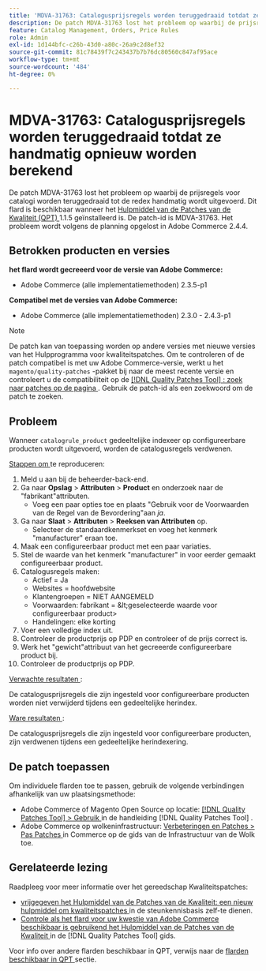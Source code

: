 ```yaml
---
title: 'MDVA-31763: Catalogusprijsregels worden teruggedraaid totdat ze handmatig opnieuw worden berekend'
description: De patch MDVA-31763 lost het probleem op waarbij de prijsregels voor catalogi worden teruggedraaid tot de redex handmatig wordt uitgevoerd. Deze patch is beschikbaar wanneer [Quality Patches Tool (QPT)] (https://experienceleague.adobe.com/en/docs/commerce-knowledge-base/kb/announcements/commerce-announcements/magento-quality-patches-released-new-tool-to-self-serve-quality-patches) 1.1.5 is geïnstalleerd. De patch-id is MDVA-31763. Het probleem wordt volgens de planning opgelost in Adobe Commerce 2.4.4.
feature: Catalog Management, Orders, Price Rules
role: Admin
exl-id: 1d144bfc-c26b-43d0-a80c-26a9c2d8ef32
source-git-commit: 81c78439f7c243437b7b76dc80560c847af95ace
workflow-type: tm+mt
source-wordcount: '484'
ht-degree: 0%

---
```


# MDVA-31763: Catalogusprijsregels worden teruggedraaid totdat ze handmatig opnieuw worden berekend

De patch MDVA-31763 lost het probleem op waarbij de prijsregels voor catalogi worden teruggedraaid tot de redex handmatig wordt uitgevoerd. Dit flard is beschikbaar wanneer het [ Hulpmiddel van de Patches van de Kwaliteit (QPT) ](https://experienceleague.adobe.com/en/docs/commerce-knowledge-base/kb/announcements/commerce-announcements/magento-quality-patches-released-new-tool-to-self-serve-quality-patches) 1.1.5 geïnstalleerd is. De patch-id is MDVA-31763. Het probleem wordt volgens de planning opgelost in Adobe Commerce 2.4.4.

## Betrokken producten en versies

**het flard wordt gecreeerd voor de versie van Adobe Commerce:**

* Adobe Commerce (alle implementatiemethoden) 2.3.5-p1

**Compatibel met de versies van Adobe Commerce:**

* Adobe Commerce (alle implementatiemethoden) 2.3.0 - 2.4.3-p1

>[!NOTE]
>
>De patch kan van toepassing worden op andere versies met nieuwe versies van het Hulpprogramma voor kwaliteitspatches. Om te controleren of de patch compatibel is met uw Adobe Commerce-versie, werkt u het `magento/quality-patches` -pakket bij naar de meest recente versie en controleert u de compatibiliteit op de [[!DNL Quality Patches Tool] : zoek naar patches op de pagina ](https://experienceleague.adobe.com/en/docs/commerce-knowledge-base/kb/announcements/commerce-announcements/magento-quality-patches-released-new-tool-to-self-serve-quality-patches) . Gebruik de patch-id als een zoekwoord om de patch te zoeken.

## Probleem

Wanneer `catalogrule_product` gedeeltelijke indexeer op configureerbare producten wordt uitgevoerd, worden de catalogusregels verdwenen.

<u> Stappen om </u> te reproduceren:

1. Meld u aan bij de beheerder-back-end.
1. Ga naar **Opslag** > **Attributen** > **Product** en onderzoek naar de &quot;fabrikant&quot;attributen.
   * Voeg een paar opties toe en plaats &quot;Gebruik voor de Voorwaarden van de Regel van de Bevordering&quot;aan *ja*.
1. Ga naar **Slaat** > **Attributen** > **Reeksen van Attributen** op.
   * Selecteer de standaardkenmerkset en voeg het kenmerk &quot;manufacturer&quot; eraan toe.
1. Maak een configureerbaar product met een paar variaties.
1. Stel de waarde van het kenmerk &quot;manufacturer&quot; in voor eerder gemaakt configureerbaar product.
1. Catalogusregels maken:
   * Actief = Ja
   * Websites = hoofdwebsite
   * Klantengroepen = NIET AANGEMELD
   * Voorwaarden: fabrikant = \&lt;geselecteerde waarde voor configureerbaar product>
   * Handelingen: elke korting
1. Voer een volledige index uit.
1. Controleer de productprijs op PDP en controleer of de prijs correct is.
1. Werk het &quot;gewicht&quot;attribuut van het gecreeerde configureerbare product bij.
1. Controleer de productprijs op PDP.

<u> Verwachte resultaten </u>:

De catalogusprijsregels die zijn ingesteld voor configureerbare producten worden niet verwijderd tijdens een gedeeltelijke herindex.

<u> Ware resultaten </u>:

De catalogusprijsregels die zijn ingesteld voor configureerbare producten, zijn verdwenen tijdens een gedeeltelijke herindexering.

## De patch toepassen

Om individuele flarden toe te passen, gebruik de volgende verbindingen afhankelijk van uw plaatsingsmethode:

* Adobe Commerce of Magento Open Source op locatie: [[!DNL Quality Patches Tool]  > Gebruik ](/help/tools/quality-patches-tool/usage.md) in de handleiding [!DNL Quality Patches Tool] .
* Adobe Commerce op wolkeninfrastructuur: [ Verbeteringen en Patches > Pas Patches ](https://experienceleague.adobe.com/docs/commerce-cloud-service/user-guide/develop/upgrade/apply-patches.html) in Commerce op de gids van de Infrastructuur van de Wolk toe.

## Gerelateerde lezing

Raadpleeg voor meer informatie over het gereedschap Kwaliteitspatches:

* [ vrijgegeven het Hulpmiddel van de Patches van de Kwaliteit: een nieuw hulpmiddel om kwaliteitspatches ](https://experienceleague.adobe.com/en/docs/commerce-knowledge-base/kb/announcements/commerce-announcements/magento-quality-patches-released-new-tool-to-self-serve-quality-patches) in de steunkennisbasis zelf-te dienen.
* [ Controle als het flard voor uw kwestie van Adobe Commerce beschikbaar is gebruikend het Hulpmiddel van de Patches van de Kwaliteit ](/help/tools/quality-patches-tool/patches-available-in-qpt/check-patch-for-magento-issue-with-magento-quality-patches.md) in de [!DNL Quality Patches Tool] gids.

Voor info over andere flarden beschikbaar in QPT, verwijs naar de [ flarden beschikbaar in QPT ](https://support.magento.com/hc/en-us/sections/360010506631-Patches-available-in-MQP-tool-) sectie.
